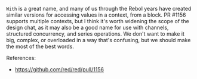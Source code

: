 `With` is a great name, and many of us through the Rebol years have created similar versions for accessing values in a context, from a block. PR #1156 supports multiple contexts, but I think it's worth widening the scope of the design chat, as it may also be a good name for use with channels, structured concurrency, and series operations. We don't want to make it big, complex, or overloaded in a way that's confusing, but we should make the most of the best words.

References: 

- https://github.com/red/red/pull/1156